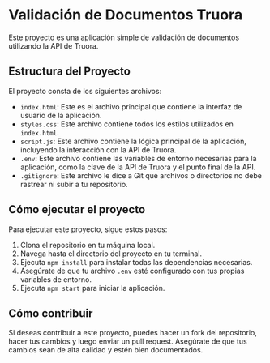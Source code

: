# Validación de Documentos Truora

Este proyecto es una aplicación simple de validación de documentos utilizando la API de Truora.

## Estructura del Proyecto

El proyecto consta de los siguientes archivos:

- `index.html`: Este es el archivo principal que contiene la interfaz de usuario de la aplicación.
- `styles.css`: Este archivo contiene todos los estilos utilizados en `index.html`.
- `script.js`: Este archivo contiene la lógica principal de la aplicación, incluyendo la interacción con la API de Truora.
- `.env`: Este archivo contiene las variables de entorno necesarias para la aplicación, como la clave de la API de Truora y el punto final de la API.
- `.gitignore`: Este archivo le dice a Git qué archivos o directorios no debe rastrear ni subir a tu repositorio.

## Cómo ejecutar el proyecto

Para ejecutar este proyecto, sigue estos pasos:

1. Clona el repositorio en tu máquina local.
2. Navega hasta el directorio del proyecto en tu terminal.
3. Ejecuta `npm install` para instalar todas las dependencias necesarias.
4. Asegúrate de que tu archivo `.env` esté configurado con tus propias variables de entorno.
5. Ejecuta `npm start` para iniciar la aplicación.

## Cómo contribuir

Si deseas contribuir a este proyecto, puedes hacer un fork del repositorio, hacer tus cambios y luego enviar un pull request. Asegúrate de que tus cambios sean de alta calidad y estén bien documentados.
